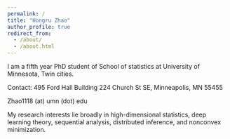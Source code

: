 ```yaml
---
permalink: /
title: "Hongru Zhao"
author_profile: true
redirect_from: 
  - /about/
  - /about.html
---
```




I am a fifth year PhD student of School of statistics at University of Minnesota, Twin cities.

Contact:
495 Ford Hall Building 
224 Church St SE, Minneapolis, MN 55455

Zhao1118 (at) umn (dot) edu

My research interests lie broadly in high-dimensional statistics, deep learning theory, sequential analysis, distributed inference, and nonconvex minimization.
